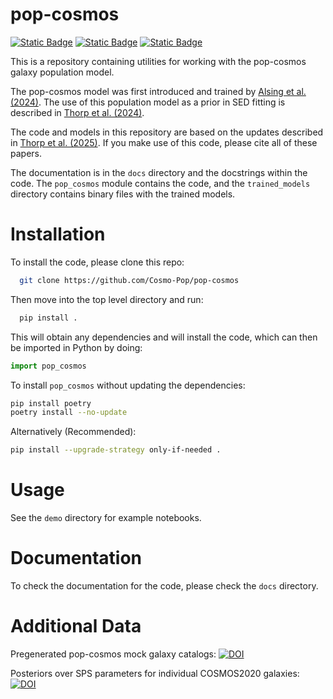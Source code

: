 # pop-cosmos
[![Static Badge](https://img.shields.io/badge/arXiv-2402.00935-b31b1b?logo=arxiv&logoColor=red)](https://arxiv.org/abs/2402.00935)
[![Static Badge](https://img.shields.io/badge/arXiv-2406.19437-b31b1b?logo=arxiv&logoColor=red)](https://arxiv.org/abs/2406.19437)
[![Static Badge](https://img.shields.io/badge/arXiv-2506.12122-b31b1b?logo=arxiv&logoColor=red)](https://arxiv.org/abs/2506.12122)

This is a repository containing utilities for working with the pop-cosmos galaxy population model. 

The pop-cosmos model was first introduced and trained by [Alsing et al. (2024)](https://arxiv.org/abs/2402.00935). The use of this population model as a prior in SED fitting is described in [Thorp et al. (2024)](https://arxiv.org/abs/2406.19437). 

The code and models in this repository are based on the updates described in [Thorp et al. (2025)](https://arxiv.org/abs/2506.12122). If you make use of this code, please cite all of these papers.

The documentation is in the `docs` directory and the docstrings within the code. The `pop_cosmos` module contains the code, and the `trained_models` directory contains binary files with the trained models.

# Installation
To install the code, please clone this repo:
```bash
  git clone https://github.com/Cosmo-Pop/pop-cosmos
```
Then move into the top level directory and run:
```bash
  pip install .
```
This will obtain any dependencies and will install the code, which can then be imported in Python by doing:
```python
import pop_cosmos
```
To install `pop_cosmos` without updating the dependencies:
```bash
pip install poetry
poetry install --no-update
```
Alternatively (Recommended):
```bash
pip install --upgrade-strategy only-if-needed .
```

# Usage
See the `demo` directory for example notebooks.

# Documentation
To check the documentation for the code, please check the `docs` directory.

# Additional Data
Pregenerated pop-cosmos mock galaxy catalogs: [![DOI](https://zenodo.org/badge/DOI/10.5281/zenodo.15622325.svg)](https://doi.org/10.5281/zenodo.15622325)

Posteriors over SPS parameters for individual COSMOS2020 galaxies: [![DOI](https://zenodo.org/badge/DOI/10.5281/zenodo.15623082.svg)](https://doi.org/10.5281/zenodo.15623082)

